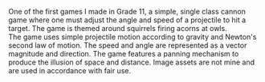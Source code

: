 One of the first games I made in Grade 11, a simple, single class cannon game where one must adjust the angle and speed of a projectile to hit a target. The game is themed around squirrels firing acorns at owls.\
The game uses simple projectile motion according to gravity and Newton's second law of motion. The speed and angle are represented as a vector magnitude and direction. The game features a panning mechanism to produce the illusion of space and distance. Image assets are not mine and are used in accordance with fair use.
